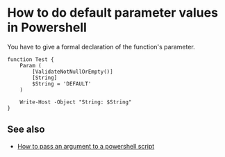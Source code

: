 ﻿# How to do default parameter values in Powershell

You have to give a formal declaration of the function's parameter.

	function Test {
		Param (
			[ValidateNotNullOrEmpty()]
			[String]
			$String = 'DEFAULT'
		)

		Write-Host -Object "String: $String"
	}


## See also

- [How to pass an argument to a powershell script](pass_argument_to_script.md)
